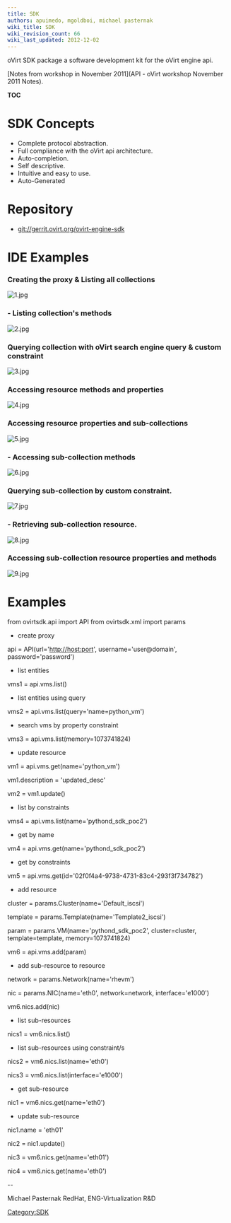 ```yaml
---
title: SDK
authors: apuimedo, mgoldboi, michael pasternak
wiki_title: SDK
wiki_revision_count: 66
wiki_last_updated: 2012-12-02
---
```


oVirt SDK package a software development kit for the oVirt engine api.

[Notes from workshop in November 2011](API - oVirt workshop November 2011 Notes).

__TOC__

# SDK Concepts

*   Complete protocol abstraction.
*   Full compliance with the oVirt api architecture.
*   Auto-completion.
*   Self descriptive.
*   Intuitive and easy to use.
*   Auto-Generated

# Repository

*   <git://gerrit.ovirt.org/ovirt-engine-sdk>

# IDE Examples

### Creating the proxy & Listing all collections

![](1.jpg "1.jpg")

### - Listing collection's methods

![](2.jpg "2.jpg")

### Querying collection with oVirt search engine query & custom constraint

![](3.jpg "3.jpg")

### Accessing resource methods and properties

![](4.jpg "4.jpg")

### Accessing resource properties and sub-collections

![](5.jpg "5.jpg")

### - Accessing sub-collection methods

![](6.jpg "6.jpg")

### Querying sub-collection by custom constraint.

![](7.jpg "7.jpg")

### - Retrieving sub-collection resource.

![](8.jpg "8.jpg")

### Accessing sub-collection resource properties and methods

![](9.jpg "9.jpg")

# Examples

from ovirtsdk.api import API from ovirtsdk.xml import params

*   create proxy

api = API(url='[http://host:port](http://host:port)', username='user@domain', password='password')

*   list entities

vms1 = api.vms.list()

*   list entities using query

vms2 = api.vms.list(query='name=python_vm')

*   search vms by property constraint

vms3 = api.vms.list(memory=1073741824)

*   update resource

vm1 = api.vms.get(name='python_vm')

vm1.description = 'updated_desc'

vm2 = vm1.update()

*   list by constraints

vms4 = api.vms.list(name='pythond_sdk_poc2')

*   get by name

vm4 = api.vms.get(name='pythond_sdk_poc2')

*   get by constraints

vm5 = api.vms.get(id='02f0f4a4-9738-4731-83c4-293f3f734782')

*   add resource

cluster = params.Cluster(name='Default_iscsi')

template = params.Template(name='Template2_iscsi')

param = params.VM(name='pythond_sdk_poc2', cluster=cluster, template=template, memory=1073741824)

vm6 = api.vms.add(param)

*   add sub-resource to resource

network = params.Network(name='rhevm')

nic = params.NIC(name='eth0', network=network, interface='e1000')

vm6.nics.add(nic)

*   list sub-resources

nics1 = vm6.nics.list()

*   list sub-resources using constraint/s

nics2 = vm6.nics.list(name='eth0')

nics3 = vm6.nics.list(interface='e1000')

*   get sub-resource

nic1 = vm6.nics.get(name='eth0')

*   update sub-resource

nic1.name = 'eth01'

nic2 = nic1.update()

nic3 = vm6.nics.get(name='eth01')

nic4 = vm6.nics.get(name='eth0')

--

Michael Pasternak RedHat, ENG-Virtualization R&D

<Category:SDK>
